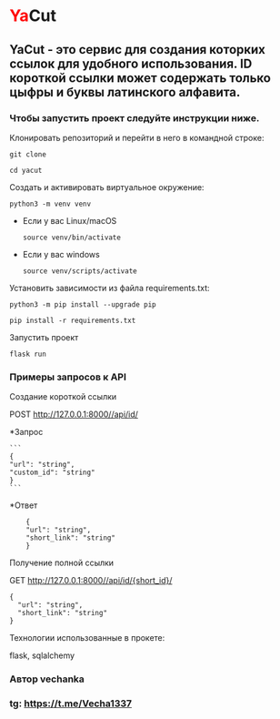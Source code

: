 <h1><span style="color:red">Ya</span>Cut</h1>

<h2>YaCut - это сервис для создания которких ссылок для удобного использования. ID короткой ссылки может содержать только цыфры и буквы латинского алфавита.</h2>

<h3>Чтобы запустить проект следуйте инструкции ниже.</h3>

Клонировать репозиторий и перейти в него в командной строке:

```
git clone 
```

```
cd yacut
```

Cоздать и активировать виртуальное окружение:

```
python3 -m venv venv
```

* Если у вас Linux/macOS

    ```
    source venv/bin/activate
    ```

* Если у вас windows

    ```
    source venv/scripts/activate
    ```

Установить зависимости из файла requirements.txt:

```
python3 -m pip install --upgrade pip
```

```
pip install -r requirements.txt
```

Запустить проект

```
flask run
```

<h3>Примеры запросов к API</h3>

Создание короткой ссылки

POST http://127.0.0.1:8000//api/id/

*Запрос

    ```
    {
    "url": "string",
    "custom_id": "string"
    }
    ```

*Ответ

```
    {
    "url": "string",
    "short_link": "string"
    }
```

Получение полной ссылки

GET http://127.0.0.1:8000//api/id/{short_id}/

```
{
  "url": "string",
  "short_link": "string"
}
```

Технологии использованные в прокете:

flask, sqlalchemy

### Автор vechanka

### tg: https://t.me/Vecha1337